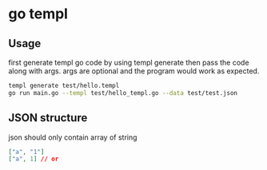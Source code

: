 # go templ

## Usage

first generate templ go code by using templ generate then pass the code along with args.
args are optional and the program would work as expected.

```bash
templ generate test/hello.templ
go run main.go --templ test/hello_templ.go --data test/test.json
```

## JSON structure

json should only contain array of string

```json
["a", "1"]
["a", 1] // or
```
